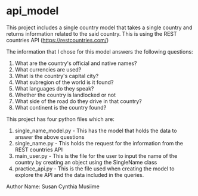 # api_model


This project includes a single country model that takes a single country and returns information related to the said country. This is using the REST countries API (https://restcountries.com/)

The information that I chose for this model answers the following questions:

1. What are the country's official and native names?
3. What currencies are used?
4. What is the country's capital city?
5. What subregion of the world is it found?
6. What languages do they speak?
7. Whether the country is landlocked or not
8. What side of the road do they drive in that country?
9. What continent is the country found?


This project has four python files which are:
1. single_name_model.py - This has the model that holds the data to answer the above questions
2. single_name.py - This holds the request for the information from the REST countries API
3. main_user.py - This is the file for the user to input the name of the country by creating an object using the SingleName class
4. practice_api.py - This is the file used when creating the model to explore the API and the data included in the queries.










Author Name: Susan Cynthia Musiime

